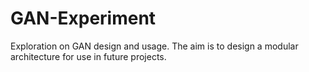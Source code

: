 # GAN-Experiment

Exploration on GAN design and usage. The aim is to design a modular architecture for use in future projects.